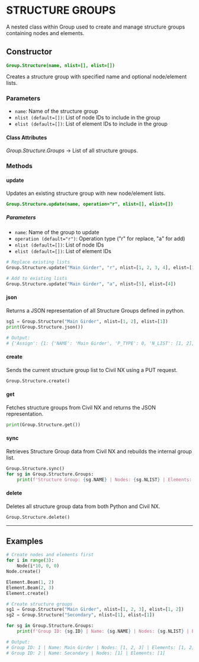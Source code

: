 # STRUCTURE GROUPS

A nested class within Group used to create and manage structure groups containing nodes and elements.

## Constructor
**<font color="green">`Group.Structure(name, nlist=[], elist=[])`</font>**

Creates a structure group with specified name and optional node/element lists.

### Parameters
* `name`: Name of the structure group
* `nlist (default=[])`: List of node IDs to include in the group
* `elist (default=[])`: List of element IDs to include in the group

#### Class Attributes
*Group.Structure.Groups* -> List of all structure groups.  



### Methods

#### <font style="font-size:0px">Group.Structure.</font>update
Updates an existing structure group with new node/element lists.

**<font color="green">`Group.Structure.update(name, operation="r", nlist=[], elist=[])`</font>**

##### Parameters
* `name`: Name of the group to update
* `operation (default="r")`: Operation type ("r" for replace, "a" for add)
* `nlist (default=[])`: List of node IDs
* `elist (default=[])`: List of element IDs

```py
# Replace existing lists
Group.Structure.update("Main Girder", "r", nlist=[1, 2, 3, 4], elist=[1, 2, 3])

# Add to existing lists
Group.Structure.update("Main Girder", "a", nlist=[5], elist=[4])
```

#### <font style="font-size:0px">Group.Structure.</font>json
Returns a JSON representation of all Structure Groups defined in python.

```py
sg1 = Group.Structure("Main Girder", nlist=[1, 2], elist=[1])
print(Group.Structure.json())

# Output:
# {'Assign': {1: {'NAME': 'Main Girder', 'P_TYPE': 0, 'N_LIST': [1, 2], 'E_LIST': [1]}}}
```

#### <font style="font-size:0px">Group.Structure.</font>create
Sends the current structure group list to Civil NX using a PUT request.

```py
Group.Structure.create()
```

#### <font style="font-size:0px">Group.Structure.</font>get
Fetches structure groups from Civil NX and returns the JSON representation.

```py
print(Group.Structure.get())
```

#### <font style="font-size:0px">Group.Structure.</font>sync
Retrieves Structure Group data from Civil NX and rebuilds the internal group list.

```py
Group.Structure.sync()
for sg in Group.Structure.Groups:
    print(f'Structure Group: {sg.NAME} | Nodes: {sg.NLIST} | Elements: {sg.ELIST}')
```

#### <font style="font-size:0px">Group.Structure.</font>delete
Deletes all structure group data from both Python and Civil NX.

```py
Group.Structure.delete()
```

---



## Examples
```py
# Create nodes and elements first
for i in range(3):
    Node(i*10, 0, 0)
Node.create()

Element.Beam(1, 2)
Element.Beam(2, 3)
Element.create()

# Create structure groups
sg1 = Group.Structure("Main Girder", nlist=[1, 2, 3], elist=[1, 2])
sg2 = Group.Structure("Secondary", nlist=[1], elist=[1])

for sg in Group.Structure.Groups:
    print(f'Group ID: {sg.ID} | Name: {sg.NAME} | Nodes: {sg.NLIST} | Elements: {sg.ELIST}')

# Output:
# Group ID: 1 | Name: Main Girder | Nodes: [1, 2, 3] | Elements: [1, 2]
# Group ID: 2 | Name: Secondary | Nodes: [1] | Elements: [1]
```
